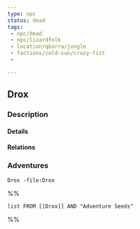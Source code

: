 ```yaml
---
type: npc
status: dead
tags:
 - npc/dead
 - npc/lizardfolk
 - location/qbarra/jungle
 - factions/cold-sun/crazy-fist
 - 

---
```


## Drox

### Description


#### Details

#### Relations


### Adventures
```query
Drox -file:Drox
```

%%
```dataview
list FROM [[Drox]] AND "Adventure Seeds"
```
%%